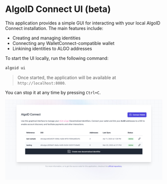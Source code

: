 # AlgoID Connect UI (beta)

This application provides a simple GUI for interacting with your local AlgoID
Connect installation. The main features include:

- Creating and managing identities
- Connecting any WalletConnect-compatible wallet
- Linkining identities to ALGO addresses

To start the UI locally, run the following command:

```bash
algoid ui
```

> Once started, the application will be available at `http://localhost:8080`.

You can stop it at any time by pressing `Ctrl+C`.

![home screen](./home_screen.png)
